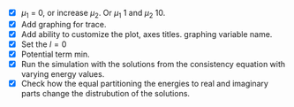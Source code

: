 - [x] $\mu_1$ = 0, or increase $\mu_2$. Or $\mu_1 ~ 1$ and $\mu_2 ~ 10$.
- [x] Add graphing for trace.
- [x] Add ability to customize the plot, axes titles. graphing variable name.
- [x] Set the $l=0$
- [x] Potential term min.
- [x] Run the simulation with the solutions from the consistency equation with varying energy values.
- [x] Check how the equal partitioning the energies to real and imaginary parts change the distrubution of the solutions.

